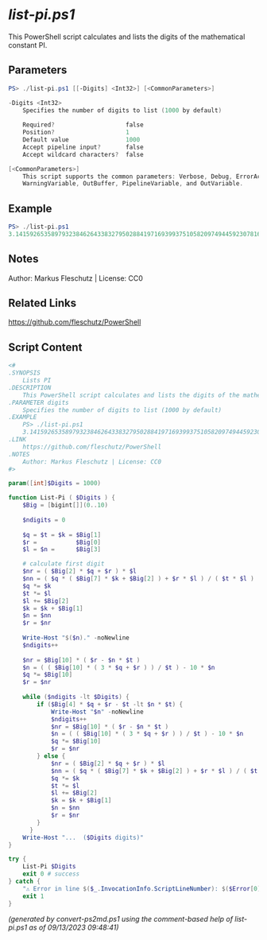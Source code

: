 *list-pi.ps1*
================

This PowerShell script calculates and lists the digits of the mathematical constant PI.

Parameters
----------
```powershell
PS> ./list-pi.ps1 [[-Digits] <Int32>] [<CommonParameters>]

-Digits <Int32>
    Specifies the number of digits to list (1000 by default)
    
    Required?                    false
    Position?                    1
    Default value                1000
    Accept pipeline input?       false
    Accept wildcard characters?  false

[<CommonParameters>]
    This script supports the common parameters: Verbose, Debug, ErrorAction, ErrorVariable, WarningAction, 
    WarningVariable, OutBuffer, PipelineVariable, and OutVariable.
```

Example
-------
```powershell
PS> ./list-pi.ps1
3.141592653589793238462643383279502884197169399375105820974944592307816406286208998628034825342...

```

Notes
-----
Author: Markus Fleschutz | License: CC0

Related Links
-------------
https://github.com/fleschutz/PowerShell

Script Content
--------------
```powershell
<#
.SYNOPSIS
	Lists PI
.DESCRIPTION
	This PowerShell script calculates and lists the digits of the mathematical constant PI.
.PARAMETER digits
	Specifies the number of digits to list (1000 by default)
.EXAMPLE
	PS> ./list-pi.ps1
	3.141592653589793238462643383279502884197169399375105820974944592307816406286208998628034825342...
.LINK
	https://github.com/fleschutz/PowerShell
.NOTES
	Author: Markus Fleschutz | License: CC0
#>

param([int]$Digits = 1000)

function List-Pi ( $Digits ) {
	$Big = [bigint[]](0..10)
 
	$ndigits = 0
 
 	$q = $t = $k = $Big[1]
 	$r =           $Big[0]
	$l = $n =      $Big[3]

	# calculate first digit
	$nr = ( $Big[2] * $q + $r ) * $l
	$nn = ( $q * ( $Big[7] * $k + $Big[2] ) + $r * $l ) / ( $t * $l )
	$q *= $k
	$t *= $l
	$l += $Big[2]
	$k = $k + $Big[1]
	$n = $nn
	$r = $nr
 
 	Write-Host "$($n)." -noNewline
 	$ndigits++
 
 	$nr = $Big[10] * ( $r - $n * $t )
 	$n = ( ( $Big[10] * ( 3 * $q + $r ) ) / $t ) - 10 * $n
 	$q *= $Big[10]
 	$r = $nr
 
 	while ($ndigits -lt $Digits) {
		if ($Big[4] * $q + $r - $t -lt $n * $t) {
			Write-Host "$n" -noNewline
			$ndigits++
			$nr = $Big[10] * ( $r - $n * $t )
			$n = ( ( $Big[10] * ( 3 * $q + $r ) ) / $t ) - 10 * $n
			$q *= $Big[10]
			$r = $nr
		} else {
			$nr = ( $Big[2] * $q + $r ) * $l
			$nn = ( $q * ( $Big[7] * $k + $Big[2] ) + $r * $l ) / ( $t * $l )
			$q *= $k
			$t *= $l
			$l += $Big[2]
			$k = $k + $Big[1]
			$n = $nn
			$r = $nr
		}
      }
	Write-Host "...  ($Digits digits)"
}

try {
	List-Pi $Digits
	exit 0 # success
} catch {
	"⚠️ Error in line $($_.InvocationInfo.ScriptLineNumber): $($Error[0])"
	exit 1
}
```

*(generated by convert-ps2md.ps1 using the comment-based help of list-pi.ps1 as of 09/13/2023 09:48:41)*
